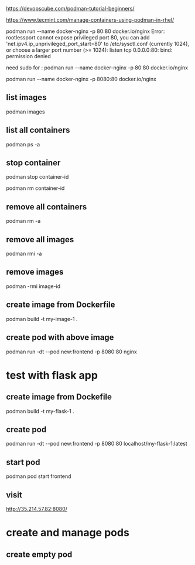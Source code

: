 https://devopscube.com/podman-tutorial-beginners/

https://www.tecmint.com/manage-containers-using-podman-in-rhel/


podman run --name docker-nginx -p 80:80 docker.io/nginx
Error: rootlessport cannot expose privileged port 80, you can add 'net.ipv4.ip_unprivileged_port_start=80' to /etc/sysctl.conf (currently 1024), or choose a larger port number (>= 1024): listen tcp 0.0.0.0:80: bind: permission denied

need sudo for : podman run --name docker-nginx -p 80:80 docker.io/nginx

podman  run --name docker-nginx -p 8080:80 docker.io/nginx

## list images

podman images

## list all containers

podman ps -a

## stop container

podman stop container-id

podman rm container-id

## remove all containers

podman rm -a

## remove all images

podman rmi -a

## remove images

podman -rmi image-id

## create image from Dockerfile

podman build -t my-image-1 .

## create pod with above image

podman run -dt --pod new:frontend -p 8080:80 nginx

# test with flask app

## create image from Dockefile

podman build -t my-flask-1 .

## create pod

podman run -dt --pod new:frontend -p 8080:80 localhost/my-flask-1:latest

## start pod

podman pod start frontend

## visit

http://35.214.57.82:8080/

# create and manage pods

## create empty pod



